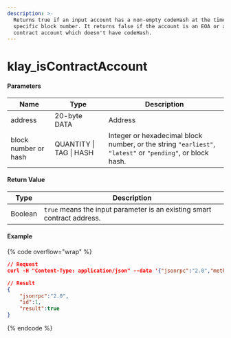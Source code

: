 ```yaml
---
description: >-
  Returns true if an input account has a non-empty codeHash at the time of a
  specific block number. It returns false if the account is an EOA or a smart
  contract account which doesn't have codeHash.
---
```


# klay\_isContractAccount

#### **Parameters**

| Name                 | Type                    | Description                                                                                                |
| -------------------- | ----------------------- | ---------------------------------------------------------------------------------------------------------- |
| address              | 20-byte DATA            | Address                                                                                                    |
| block number or hash | QUANTITY \| TAG \| HASH | Integer or hexadecimal block number, or the string `"earliest"`, `"latest"` or `"pending"`, or block hash. |

#### **Return Value**

| Type    | Description                                                             |
| ------- | ----------------------------------------------------------------------- |
| Boolean | `true` means the input parameter is an existing smart contract address. |

#### Example

{% code overflow="wrap" %}
```json
// Request
curl -H "Content-Type: application/json" --data '{"jsonrpc":"2.0","method":"klay_isContractAccount","params":["0x2f07d5b3fa1051460099dc9ea0c2975b6ea67776", "latest"],"id":1}' http://klaytn.blockpi.network/v1/rpc/your-api-key

// Result
{
    "jsonrpc":"2.0",
    "id":1,
    "result":true
}
```
{% endcode %}
